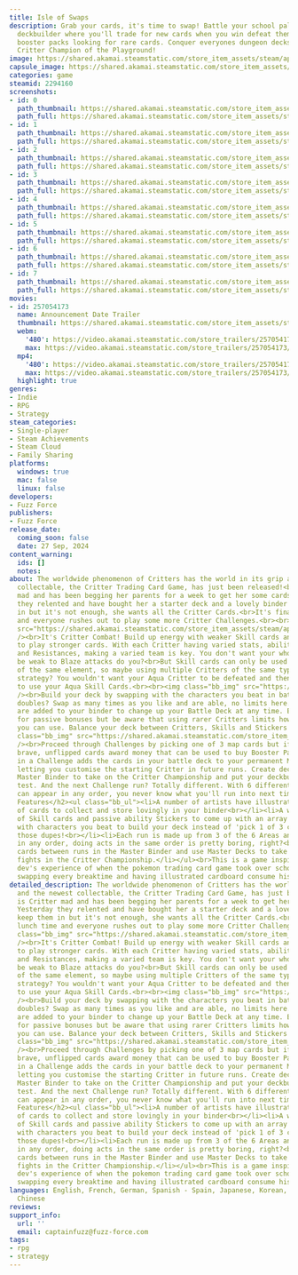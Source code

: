 ```yaml
---
title: Isle of Swaps
description: Grab your cards, it's time to swap! Battle your school pals in this roguelite
  deckbuilder where you'll trade for new cards when you win defeat them and rip open
  booster packs looking for rare cards. Conquer everyones dungeon decks to become
  Critter Champion of the Playground!
image: https://shared.akamai.steamstatic.com/store_item_assets/steam/apps/2294160/header.jpg?t=1733091120
capsule_image: https://shared.akamai.steamstatic.com/store_item_assets/steam/apps/2294160/capsule_231x87.jpg?t=1733091120
categories: game
steamid: 2294160
screenshots:
- id: 0
  path_thumbnail: https://shared.akamai.steamstatic.com/store_item_assets/steam/apps/2294160/ss_5ead1428fdfaf05a80c51c6c2c60792451aec98b.600x338.jpg?t=1733091120
  path_full: https://shared.akamai.steamstatic.com/store_item_assets/steam/apps/2294160/ss_5ead1428fdfaf05a80c51c6c2c60792451aec98b.1920x1080.jpg?t=1733091120
- id: 1
  path_thumbnail: https://shared.akamai.steamstatic.com/store_item_assets/steam/apps/2294160/ss_56bf1a02098beb9ff6c111d922e06c582812e205.600x338.jpg?t=1733091120
  path_full: https://shared.akamai.steamstatic.com/store_item_assets/steam/apps/2294160/ss_56bf1a02098beb9ff6c111d922e06c582812e205.1920x1080.jpg?t=1733091120
- id: 2
  path_thumbnail: https://shared.akamai.steamstatic.com/store_item_assets/steam/apps/2294160/ss_6d834565f4c8a44bc5538764bda59b539b96b0e1.600x338.jpg?t=1733091120
  path_full: https://shared.akamai.steamstatic.com/store_item_assets/steam/apps/2294160/ss_6d834565f4c8a44bc5538764bda59b539b96b0e1.1920x1080.jpg?t=1733091120
- id: 3
  path_thumbnail: https://shared.akamai.steamstatic.com/store_item_assets/steam/apps/2294160/ss_2eade4f064fa54c8bd972ea21a4f13941770091e.600x338.jpg?t=1733091120
  path_full: https://shared.akamai.steamstatic.com/store_item_assets/steam/apps/2294160/ss_2eade4f064fa54c8bd972ea21a4f13941770091e.1920x1080.jpg?t=1733091120
- id: 4
  path_thumbnail: https://shared.akamai.steamstatic.com/store_item_assets/steam/apps/2294160/ss_5935cc391c81ba3de66742bdc5191495bc040f30.600x338.jpg?t=1733091120
  path_full: https://shared.akamai.steamstatic.com/store_item_assets/steam/apps/2294160/ss_5935cc391c81ba3de66742bdc5191495bc040f30.1920x1080.jpg?t=1733091120
- id: 5
  path_thumbnail: https://shared.akamai.steamstatic.com/store_item_assets/steam/apps/2294160/ss_8a8d3649c2c251a9137960312603f229137a124c.600x338.jpg?t=1733091120
  path_full: https://shared.akamai.steamstatic.com/store_item_assets/steam/apps/2294160/ss_8a8d3649c2c251a9137960312603f229137a124c.1920x1080.jpg?t=1733091120
- id: 6
  path_thumbnail: https://shared.akamai.steamstatic.com/store_item_assets/steam/apps/2294160/ss_e71bd0767f6f327ae85fe0b3861ba86bd837c937.600x338.jpg?t=1733091120
  path_full: https://shared.akamai.steamstatic.com/store_item_assets/steam/apps/2294160/ss_e71bd0767f6f327ae85fe0b3861ba86bd837c937.1920x1080.jpg?t=1733091120
- id: 7
  path_thumbnail: https://shared.akamai.steamstatic.com/store_item_assets/steam/apps/2294160/ss_739f6a91b001f7c65a9809582e047f256aba8a77.600x338.jpg?t=1733091120
  path_full: https://shared.akamai.steamstatic.com/store_item_assets/steam/apps/2294160/ss_739f6a91b001f7c65a9809582e047f256aba8a77.1920x1080.jpg?t=1733091120
movies:
- id: 257054173
  name: Announcement Date Trailer
  thumbnail: https://shared.akamai.steamstatic.com/store_item_assets/steam/apps/257054173/movie.293x165.jpg?t=1726064571
  webm:
    '480': https://video.akamai.steamstatic.com/store_trailers/257054173/movie480_vp9.webm?t=1726064571
    max: https://video.akamai.steamstatic.com/store_trailers/257054173/movie_max_vp9.webm?t=1726064571
  mp4:
    '480': https://video.akamai.steamstatic.com/store_trailers/257054173/movie480.mp4?t=1726064571
    max: https://video.akamai.steamstatic.com/store_trailers/257054173/movie_max.mp4?t=1726064571
  highlight: true
genres:
- Indie
- RPG
- Strategy
steam_categories:
- Single-player
- Steam Achievements
- Steam Cloud
- Family Sharing
platforms:
  windows: true
  mac: false
  linux: false
developers:
- Fuzz Force
publishers:
- Fuzz Force
release_date:
  coming_soon: false
  date: 27 Sep, 2024
content_warning:
  ids: []
  notes:
about: The worldwide phenomenon of Critters has the world in its grip and the newest
  collectable, the Critter Trading Card Game, has just been released!<br>Dina is Critter
  mad and has been begging her parents for a week to get her some cards. Yesterday
  they relented and have bought her a starter deck and a lovely binder to keep them
  in but it's not enough, she wants all the Critter Cards.<br>It's finally lunch time
  and everyone rushes out to play some more Critter Challenges.<br><br><img class="bb_img"
  src="https://shared.akamai.steamstatic.com/store_item_assets/steam/apps/2294160/extras/Header_BattleGif.gif?t=1733091120"
  /><br>It's Critter Combat! Build up energy with weaker Skill cards and spend it
  to play stronger cards. With each Critter having varied stats, abilities, Weakness
  and Resistances, making a varied team is key. You don't want your whole team to
  be weak to Blaze attacks do you?<br>But Skill cards can only be used by Critters
  of the same element, so maybe using multiple Critters of the same type is a good
  strategy? You wouldn't want your Aqua Critter to be defeated and then not be able
  to use your Aqua Skill Cards.<br><br><img class="bb_img" src="https://shared.akamai.steamstatic.com/store_item_assets/steam/apps/2294160/extras/Header_DeckbuildingGif.gif?t=1733091120"
  /><br>Build your deck by swapping with the characters you beat in battle. Got some
  doubles? Swap as many times as you like and are able, no limits here. Any cards
  are added to your binder to change up your Battle Deck at any time. Equip Stickers
  for passive bonuses but be aware that using rarer Critters limits how many Stickers
  you can use. Balance your deck between Critters, Skills and Stickers to claim victory!<br><br><br><img
  class="bb_img" src="https://shared.akamai.steamstatic.com/store_item_assets/steam/apps/2294160/extras/Header_ChallengesGif.gif?t=1733091120"
  /><br>Proceed through Challenges by picking one of 3 map cards but if you're feeling
  brave, unflipped cards award money that can be used to buy Booster Packs. A victory
  in a Challenge adds the cards in your battle deck to your permanent Master Binder,
  letting you customise the starting Critter in future runs. Create decks from the
  Master Binder to take on the Critter Championship and put your deckbuilding to the
  test. And the next Challenge run? Totally different. With 6 different areas that
  can appear in any order, you never know what you'll run into next time.<h2 class="bb_tag">Game
  Features</h2><ul class="bb_ul"><li>A number of artists have illustrated hundreds
  of cards to collect and store lovingly in your binder<br></li><li>A whole bunch
  of Skill cards and passive ability Stickers to come up with an array of strategies.<br></li><li>Swap
  with characters you beat to build your deck instead of 'pick 1 of 3 cards'. Swap
  those dupes!<br></li><li>Each run is made up from 3 of the 6 Areas and can be played
  in any order, doing acts in the same order is pretty boring, right?<br></li><li>Collect
  cards between runs in the Master Binder and use Master Decks to take on the toughest
  fights in the Critter Championship.</li></ul><br>This is a game inspired by a single
  dev's experience of when the pokemon trading card game took over school playgrounds,
  swapping every breaktime and having illustrated cardboard consume his life.
detailed_description: The worldwide phenomenon of Critters has the world in its grip
  and the newest collectable, the Critter Trading Card Game, has just been released!<br>Dina
  is Critter mad and has been begging her parents for a week to get her some cards.
  Yesterday they relented and have bought her a starter deck and a lovely binder to
  keep them in but it's not enough, she wants all the Critter Cards.<br>It's finally
  lunch time and everyone rushes out to play some more Critter Challenges.<br><br><img
  class="bb_img" src="https://shared.akamai.steamstatic.com/store_item_assets/steam/apps/2294160/extras/Header_BattleGif.gif?t=1733091120"
  /><br>It's Critter Combat! Build up energy with weaker Skill cards and spend it
  to play stronger cards. With each Critter having varied stats, abilities, Weakness
  and Resistances, making a varied team is key. You don't want your whole team to
  be weak to Blaze attacks do you?<br>But Skill cards can only be used by Critters
  of the same element, so maybe using multiple Critters of the same type is a good
  strategy? You wouldn't want your Aqua Critter to be defeated and then not be able
  to use your Aqua Skill Cards.<br><br><img class="bb_img" src="https://shared.akamai.steamstatic.com/store_item_assets/steam/apps/2294160/extras/Header_DeckbuildingGif.gif?t=1733091120"
  /><br>Build your deck by swapping with the characters you beat in battle. Got some
  doubles? Swap as many times as you like and are able, no limits here. Any cards
  are added to your binder to change up your Battle Deck at any time. Equip Stickers
  for passive bonuses but be aware that using rarer Critters limits how many Stickers
  you can use. Balance your deck between Critters, Skills and Stickers to claim victory!<br><br><br><img
  class="bb_img" src="https://shared.akamai.steamstatic.com/store_item_assets/steam/apps/2294160/extras/Header_ChallengesGif.gif?t=1733091120"
  /><br>Proceed through Challenges by picking one of 3 map cards but if you're feeling
  brave, unflipped cards award money that can be used to buy Booster Packs. A victory
  in a Challenge adds the cards in your battle deck to your permanent Master Binder,
  letting you customise the starting Critter in future runs. Create decks from the
  Master Binder to take on the Critter Championship and put your deckbuilding to the
  test. And the next Challenge run? Totally different. With 6 different areas that
  can appear in any order, you never know what you'll run into next time.<h2 class="bb_tag">Game
  Features</h2><ul class="bb_ul"><li>A number of artists have illustrated hundreds
  of cards to collect and store lovingly in your binder<br></li><li>A whole bunch
  of Skill cards and passive ability Stickers to come up with an array of strategies.<br></li><li>Swap
  with characters you beat to build your deck instead of 'pick 1 of 3 cards'. Swap
  those dupes!<br></li><li>Each run is made up from 3 of the 6 Areas and can be played
  in any order, doing acts in the same order is pretty boring, right?<br></li><li>Collect
  cards between runs in the Master Binder and use Master Decks to take on the toughest
  fights in the Critter Championship.</li></ul><br>This is a game inspired by a single
  dev's experience of when the pokemon trading card game took over school playgrounds,
  swapping every breaktime and having illustrated cardboard consume his life.
languages: English, French, German, Spanish - Spain, Japanese, Korean, Simplified
  Chinese
reviews:
support_info:
  url: ''
  email: captainfuzz@fuzz-force.com
tags:
- rpg
- strategy
---
```


